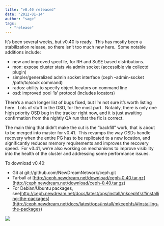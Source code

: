 ```yaml
---
title: "v0.40 released"
date: "2012-01-14"
author: "sage"
tags: 
  - "release"
---
```


It’s been several weeks, but v0.40 is ready.  This has mostly been a stabilization release, so there isn’t too much new here.  Some notable additions include:

- new and improved specfile, for RH and SuSE based distributions.
- mon: expose cluster stats via admin socket (accessible via collectd plugin)
- simpler/generalized admin socket interface (ceph –admin-socket /path/to/sock command)
- rados: ability to specify object locators on command line
- osd: improved pool ‘ls’ protocol (includes locators)

There’s a much longer list of bugs fixed, but I’m not sure it’s worth listing here.  Lots of stuff in the OSD, for the most part.  Notably, there is only one high priority OSD bug in the tracker right now, and it is just awaiting confirmation from the nightly QA run that the fix is correct.

The main thing that didn’t make the cut is the “backfill” work, that is about to be merged into master for v0.41.  This revamps the way OSDs handle recovery when the entire PG has to be replicated to a new location, and significantly reduces memory requirements and improves the recovery speed.  For v0.41, we’re also working on mechanisms to improve visibility into the health of the cluster and addressing some performance issues.

To download v0.40:

- Git at git://github.com/NewDreamNetwork/ceph.git
- Tarball at [http://ceph.newdream.net/download/ceph-0.40.tar.gz](http://ceph.newdream.net/download/ceph-0.40.tar.gz)
- For Debian/Ubuntu packages, see[http://ceph.newdream.net/docs/latest/ops/install/mkcephfs/#installing-the-packages](http://ceph.newdream.net/docs/latest/ops/install/mkcephfs/#installing-the-packages)

![](http://track.hubspot.com/__ptq.gif?a=268973&k=14&bu=http://ceph.com&r=http://ceph.com/releases/v0-40-released/&bvt=rss&p=wordpress)
